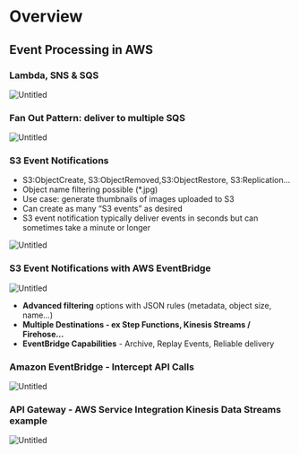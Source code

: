 # Overview

## Event Processing in AWS

### Lambda, SNS & SQS

![Untitled](https://s3-us-west-2.amazonaws.com/secure.notion-static.com/e2f39d9d-74b7-4787-9b9d-b743d4c2e15a/Untitled.png)

### Fan Out Pattern: deliver to multiple SQS

![Untitled](https://s3-us-west-2.amazonaws.com/secure.notion-static.com/517e7023-dd3d-40dc-bbf5-553f95a5422c/Untitled.png)

### S3 Event Notifications

- S3:ObjectCreate, S3:ObjectRemoved,S3:ObjectRestore, S3:Replication…
- Object name filtering possible (*.jpg)
- Use case: generate thumbnails of images uploaded to S3
- Can create as many “S3 events” as desired
- S3 event notification typically deliver events in seconds but can sometimes take a minute or longer

![Untitled](https://s3-us-west-2.amazonaws.com/secure.notion-static.com/74091d37-cd90-4841-8ee2-e7270b89a901/Untitled.png)

### S3 Event Notifications with AWS EventBridge

![Untitled](https://s3-us-west-2.amazonaws.com/secure.notion-static.com/5ca76425-1e71-4dcc-8bae-53251720e738/Untitled.png)

- **Advanced filtering** options with JSON rules (metadata, object size, name…)
- **Multiple Destinations - ex Step Functions, Kinesis Streams / Firehose…**
- **EventBridge Capabilities** - Archive, Replay Events, Reliable delivery

### Amazon EventBridge - Intercept API Calls

![Untitled](https://s3-us-west-2.amazonaws.com/secure.notion-static.com/6b637649-4318-4196-9fa0-51d9a91beb00/Untitled.png)

### API Gateway - AWS Service Integration Kinesis Data Streams example

![Untitled](https://s3-us-west-2.amazonaws.com/secure.notion-static.com/2d15480f-0995-4a38-948c-949f25c88222/Untitled.png)